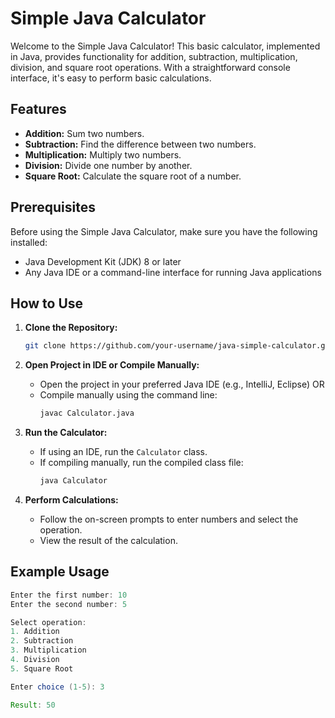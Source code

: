 # Simple Java Calculator

Welcome to the Simple Java Calculator! This basic calculator, implemented in Java, provides functionality for addition, subtraction, multiplication, division, and square root operations. With a straightforward console interface, it's easy to perform basic calculations.

## Features

- **Addition:** Sum two numbers.
- **Subtraction:** Find the difference between two numbers.
- **Multiplication:** Multiply two numbers.
- **Division:** Divide one number by another.
- **Square Root:** Calculate the square root of a number.

## Prerequisites

Before using the Simple Java Calculator, make sure you have the following installed:

- Java Development Kit (JDK) 8 or later
- Any Java IDE or a command-line interface for running Java applications

## How to Use

1. **Clone the Repository:**
   ```bash
   git clone https://github.com/your-username/java-simple-calculator.git
   ```

2. **Open Project in IDE or Compile Manually:**
   - Open the project in your preferred Java IDE (e.g., IntelliJ, Eclipse) OR
   - Compile manually using the command line:
     ```bash
     javac Calculator.java
     ```

3. **Run the Calculator:**
   - If using an IDE, run the `Calculator` class.
   - If compiling manually, run the compiled class file:
     ```bash
     java Calculator
     ```

4. **Perform Calculations:**
   - Follow the on-screen prompts to enter numbers and select the operation.
   - View the result of the calculation.

## Example Usage

```java
Enter the first number: 10
Enter the second number: 5

Select operation:
1. Addition
2. Subtraction
3. Multiplication
4. Division
5. Square Root

Enter choice (1-5): 3

Result: 50
```

